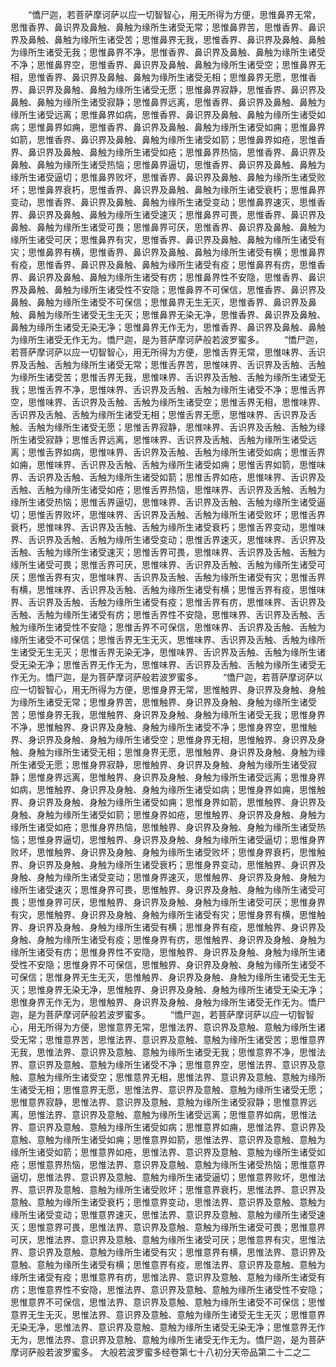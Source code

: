<!-- { "loadSidebar": true } -->
　　“憍尸迦，若菩萨摩诃萨以应一切智智心，用无所得为方便，思惟鼻界无常，思惟香界、鼻识界及鼻触、鼻触为缘所生诸受无常；思惟鼻界苦，思惟香界、鼻识界及鼻触、鼻触为缘所生诸受苦；思惟鼻界无我，思惟香界、鼻识界及鼻触、鼻触为缘所生诸受无我；思惟鼻界不净，思惟香界、鼻识界及鼻触、鼻触为缘所生诸受不净；思惟鼻界空，思惟香界、鼻识界及鼻触、鼻触为缘所生诸受空；思惟鼻界无相，思惟香界、鼻识界及鼻触、鼻触为缘所生诸受无相；思惟鼻界无愿，思惟香界、鼻识界及鼻触、鼻触为缘所生诸受无愿；思惟鼻界寂静，思惟香界、鼻识界及鼻触、鼻触为缘所生诸受寂静；思惟鼻界远离，思惟香界、鼻识界及鼻触、鼻触为缘所生诸受远离；思惟鼻界如病，思惟香界、鼻识界及鼻触、鼻触为缘所生诸受如病；思惟鼻界如痈，思惟香界、鼻识界及鼻触、鼻触为缘所生诸受如痈；思惟鼻界如箭，思惟香界、鼻识界及鼻触、鼻触为缘所生诸受如箭；思惟鼻界如疮，思惟香界、鼻识界及鼻触、鼻触为缘所生诸受如疮；思惟鼻界热恼，思惟香界、鼻识界及鼻触、鼻触为缘所生诸受热恼；思惟鼻界逼切，思惟香界、鼻识界及鼻触、鼻触为缘所生诸受逼切；思惟鼻界败坏，思惟香界、鼻识界及鼻触、鼻触为缘所生诸受败坏；思惟鼻界衰朽，思惟香界、鼻识界及鼻触、鼻触为缘所生诸受衰朽；思惟鼻界变动，思惟香界、鼻识界及鼻触、鼻触为缘所生诸受变动；思惟鼻界速灭，思惟香界、鼻识界及鼻触、鼻触为缘所生诸受速灭；思惟鼻界可畏，思惟香界、鼻识界及鼻触、鼻触为缘所生诸受可畏；思惟鼻界可厌，思惟香界、鼻识界及鼻触、鼻触为缘所生诸受可厌；思惟鼻界有灾，思惟香界、鼻识界及鼻触、鼻触为缘所生诸受有灾；思惟鼻界有横，思惟香界、鼻识界及鼻触、鼻触为缘所生诸受有横；思惟鼻界有疫，思惟香界、鼻识界及鼻触、鼻触为缘所生诸受有疫；思惟鼻界有疠，思惟香界、鼻识界及鼻触、鼻触为缘所生诸受有疠；思惟鼻界性不安隐，思惟香界、鼻识界及鼻触、鼻触为缘所生诸受性不安隐；思惟鼻界不可保信，思惟香界、鼻识界及鼻触、鼻触为缘所生诸受不可保信；思惟鼻界无生无灭，思惟香界、鼻识界及鼻触、鼻触为缘所生诸受无生无灭；思惟鼻界无染无净，思惟香界、鼻识界及鼻触、鼻触为缘所生诸受无染无净；思惟鼻界无作无为，思惟香界、鼻识界及鼻触、鼻触为缘所生诸受无作无为。憍尸迦，是为菩萨摩诃萨般若波罗蜜多。
　　“憍尸迦，若菩萨摩诃萨以应一切智智心，用无所得为方便，思惟舌界无常，思惟味界、舌识界及舌触、舌触为缘所生诸受无常；思惟舌界苦，思惟味界、舌识界及舌触、舌触为缘所生诸受苦；思惟舌界无我，思惟味界、舌识界及舌触、舌触为缘所生诸受无我；思惟舌界不净，思惟味界、舌识界及舌触、舌触为缘所生诸受不净；思惟舌界空，思惟味界、舌识界及舌触、舌触为缘所生诸受空；思惟舌界无相，思惟味界、舌识界及舌触、舌触为缘所生诸受无相；思惟舌界无愿，思惟味界、舌识界及舌触、舌触为缘所生诸受无愿；思惟舌界寂静，思惟味界、舌识界及舌触、舌触为缘所生诸受寂静；思惟舌界远离，思惟味界、舌识界及舌触、舌触为缘所生诸受远离；思惟舌界如病，思惟味界、舌识界及舌触、舌触为缘所生诸受如病；思惟舌界如痈，思惟味界、舌识界及舌触、舌触为缘所生诸受如痈；思惟舌界如箭，思惟味界、舌识界及舌触、舌触为缘所生诸受如箭；思惟舌界如疮，思惟味界、舌识界及舌触、舌触为缘所生诸受如疮；思惟舌界热恼，思惟味界、舌识界及舌触、舌触为缘所生诸受热恼；思惟舌界逼切，思惟味界、舌识界及舌触、舌触为缘所生诸受逼切；思惟舌界败坏，思惟味界、舌识界及舌触、舌触为缘所生诸受败坏；思惟舌界衰朽，思惟味界、舌识界及舌触、舌触为缘所生诸受衰朽；思惟舌界变动，思惟味界、舌识界及舌触、舌触为缘所生诸受变动；思惟舌界速灭，思惟味界、舌识界及舌触、舌触为缘所生诸受速灭；思惟舌界可畏，思惟味界、舌识界及舌触、舌触为缘所生诸受可畏；思惟舌界可厌，思惟味界、舌识界及舌触、舌触为缘所生诸受可厌；思惟舌界有灾，思惟味界、舌识界及舌触、舌触为缘所生诸受有灾；思惟舌界有横，思惟味界、舌识界及舌触、舌触为缘所生诸受有横；思惟舌界有疫，思惟味界、舌识界及舌触、舌触为缘所生诸受有疫；思惟舌界有疠，思惟味界、舌识界及舌触、舌触为缘所生诸受有疠；思惟舌界性不安隐，思惟味界、舌识界及舌触、舌触为缘所生诸受性不安隐；思惟舌界不可保信，思惟味界、舌识界及舌触、舌触为缘所生诸受不可保信；思惟舌界无生无灭，思惟味界、舌识界及舌触、舌触为缘所生诸受无生无灭；思惟舌界无染无净，思惟味界、舌识界及舌触、舌触为缘所生诸受无染无净；思惟舌界无作无为，思惟味界、舌识界及舌触、舌触为缘所生诸受无作无为。憍尸迦，是为菩萨摩诃萨般若波罗蜜多。
　　“憍尸迦，若菩萨摩诃萨以应一切智智心，用无所得为方便，思惟身界无常，思惟触界、身识界及身触、身触为缘所生诸受无常；思惟身界苦，思惟触界、身识界及身触、身触为缘所生诸受苦；思惟身界无我，思惟触界、身识界及身触、身触为缘所生诸受无我；思惟身界不净，思惟触界、身识界及身触、身触为缘所生诸受不净；思惟身界空，思惟触界、身识界及身触、身触为缘所生诸受空；思惟身界无相，思惟触界、身识界及身触、身触为缘所生诸受无相；思惟身界无愿，思惟触界、身识界及身触、身触为缘所生诸受无愿；思惟身界寂静，思惟触界、身识界及身触、身触为缘所生诸受寂静；思惟身界远离，思惟触界、身识界及身触、身触为缘所生诸受远离；思惟身界如病，思惟触界、身识界及身触、身触为缘所生诸受如病；思惟身界如痈，思惟触界、身识界及身触、身触为缘所生诸受如痈；思惟身界如箭，思惟触界、身识界及身触、身触为缘所生诸受如箭；思惟身界如疮，思惟触界、身识界及身触、身触为缘所生诸受如疮；思惟身界热恼，思惟触界、身识界及身触、身触为缘所生诸受热恼；思惟身界逼切，思惟触界、身识界及身触、身触为缘所生诸受逼切；思惟身界败坏，思惟触界、身识界及身触、身触为缘所生诸受败坏；思惟身界衰朽，思惟触界、身识界及身触、身触为缘所生诸受衰朽；思惟身界变动，思惟触界、身识界及身触、身触为缘所生诸受变动；思惟身界速灭，思惟触界、身识界及身触、身触为缘所生诸受速灭；思惟身界可畏，思惟触界、身识界及身触、身触为缘所生诸受可畏；思惟身界可厌，思惟触界、身识界及身触、身触为缘所生诸受可厌；思惟身界有灾，思惟触界、身识界及身触、身触为缘所生诸受有灾；思惟身界有横，思惟触界、身识界及身触、身触为缘所生诸受有横；思惟身界有疫，思惟触界、身识界及身触、身触为缘所生诸受有疫；思惟身界有疠，思惟触界、身识界及身触、身触为缘所生诸受有疠；思惟身界性不安隐，思惟触界、身识界及身触、身触为缘所生诸受性不安隐；思惟身界不可保信，思惟触界、身识界及身触、身触为缘所生诸受不可保信；思惟身界无生无灭，思惟触界、身识界及身触、身触为缘所生诸受无生无灭；思惟身界无染无净，思惟触界、身识界及身触、身触为缘所生诸受无染无净；思惟身界无作无为，思惟触界、身识界及身触、身触为缘所生诸受无作无为。憍尸迦，是为菩萨摩诃萨般若波罗蜜多。
　　“憍尸迦，若菩萨摩诃萨以应一切智智心，用无所得为方便，思惟意界无常，思惟法界、意识界及意触、意触为缘所生诸受无常；思惟意界苦，思惟法界、意识界及意触、意触为缘所生诸受苦；思惟意界无我，思惟法界、意识界及意触、意触为缘所生诸受无我；思惟意界不净，思惟法界、意识界及意触、意触为缘所生诸受不净；思惟意界空，思惟法界、意识界及意触、意触为缘所生诸受空；思惟意界无相，思惟法界、意识界及意触、意触为缘所生诸受无相；思惟意界无愿，思惟法界、意识界及意触、意触为缘所生诸受无愿；思惟意界寂静，思惟法界、意识界及意触、意触为缘所生诸受寂静；思惟意界远离，思惟法界、意识界及意触、意触为缘所生诸受远离；思惟意界如病，思惟法界、意识界及意触、意触为缘所生诸受如病；思惟意界如痈，思惟法界、意识界及意触、意触为缘所生诸受如痈；思惟意界如箭，思惟法界、意识界及意触、意触为缘所生诸受如箭；思惟意界如疮，思惟法界、意识界及意触、意触为缘所生诸受如疮；思惟意界热恼，思惟法界、意识界及意触、意触为缘所生诸受热恼；思惟意界逼切，思惟法界、意识界及意触、意触为缘所生诸受逼切；思惟意界败坏，思惟法界、意识界及意触、意触为缘所生诸受败坏；思惟意界衰朽，思惟法界、意识界及意触、意触为缘所生诸受衰朽；思惟意界变动，思惟法界、意识界及意触、意触为缘所生诸受变动；思惟意界速灭，思惟法界、意识界及意触、意触为缘所生诸受速灭；思惟意界可畏，思惟法界、意识界及意触、意触为缘所生诸受可畏；思惟意界可厌，思惟法界、意识界及意触、意触为缘所生诸受可厌；思惟意界有灾，思惟法界、意识界及意触、意触为缘所生诸受有灾；思惟意界有横，思惟法界、意识界及意触、意触为缘所生诸受有横；思惟意界有疫，思惟法界、意识界及意触、意触为缘所生诸受有疫；思惟意界有疠，思惟法界、意识界及意触、意触为缘所生诸受有疠；思惟意界性不安隐，思惟法界、意识界及意触、意触为缘所生诸受性不安隐；思惟意界不可保信，思惟法界、意识界及意触、意触为缘所生诸受不可保信；思惟意界无生无灭，思惟法界、意识界及意触、意触为缘所生诸受无生无灭；思惟意界无染无净，思惟法界、意识界及意触、意触为缘所生诸受无染无净；思惟意界无作无为，思惟法界、意识界及意触、意触为缘所生诸受无作无为。憍尸迦，是为菩萨摩诃萨般若波罗蜜多。
大般若波罗蜜多经卷第七十八初分天帝品第二十二之二
